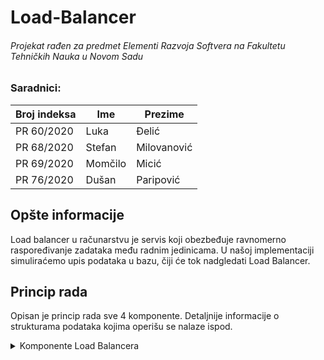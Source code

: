 
<div allign="center">
  
# **Load-Balancer**
###### Projekat rađen za predmet Elementi Razvoja Softvera na Fakultetu Tehničkih Nauka u Novom Sadu
  
</div>

### Saradnici:

| Broj indeksa | Ime | Prezime |
|------|---------------|------|
|PR 60/2020|Luka|Đelić|
|PR 68/2020|Stefan|Milovanović|
|PR 69/2020|Momčilo|Micić|
|PR 76/2020|Dušan|Paripović|

## Opšte informacije

Load balancer u računarstvu je servis koji obezbeđuje ravnomerno raspoređivanje zadataka među radnim jedinicama. U našoj implementaciji simuliraćemo upis podataka u bazu, čiji će tok nadgledati Load Balancer.

## Princip rada

Opisan je princip rada sve 4 komponente. Detaljnije informacije o strukturama podataka kojima operišu se nalaze ispod.


<details>
  <summary> Komponente Load Balancera </summary>
  
## Writer
  
Ova komponenta simulira pristizanje korisničkih zahteva tako što na svake dve sekunde generiče nasumičan Item i šalje ga Load Balanceru. Šematski prikaz klase Item je dat ispod:
  
|Item|
|----|
|Code|
|Value|
  
## Load Balancer
  
LB raspoređuje primljeni Item u jedan od svojih Descriptiona. Jedan Description odgovara jednom datasetu, te se na osnovu CODE-a u Itemu određuje kom datasetu i Descriptionu pripada. Nakon određenog vremena, Load Balancer pošalje jedan Description sa svim svojim Itemima jednom Workeru, odre]enom po Round Robin principu.
  
|Description|
|-----------|
|ID|
|Lista Itema čiji CODE odgovara Datasetu|
|Dataset|
  
## Worker

Po prijemu Description-a, Worker prepakuje Iteme iz istog u WorkerProperty-je, i smešta ih u listu Historical Collection, i čeka da stignu OBA CODE-a koja odgovaraju jednom dataset-u. Po pristizanju oba CODE-a se svi WorkerProperty-ji iz jednog Historical Collection-a upisuju u Bazu podataka.
  
|CollectionDescription|
|---------------------|
|ID|
|Dataset|
|HistoricalCollection (prepakovana Lista Itema iz Descriptiona)|

## Reader
  
Reader je komponenta koja služi za čitanje i ispisivanje podataka iz baze.

</details>
